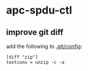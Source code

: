 # apc-spdu-ctl

## improve git diff

add the following to [.git/config](https://tante.cc/2010/06/23/managing-zip-based-file-formats-in-git/):

```
[diff "zip"]
textconv = unzip -c -a
```
